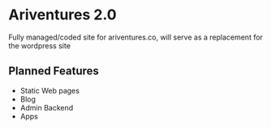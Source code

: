 # Ariventures 2.0
Fully managed/coded site for ariventures.co, will serve as a replacement for the wordpress site 
## Planned Features
- Static Web pages
- Blog
- Admin Backend
- Apps

